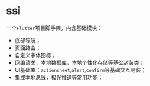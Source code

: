 # ssi

一个`Flutter`项目脚手架，内含基础模块：

- 底部导航；
- 页面路由；
- 自定义字体图标；
- 网络请求，本地数据库，本地个性化存储等基础封装类；
- UI基础库：`actionsheet`,`alert`,`confirm`等基础交互封装；
- 集成本地总线，极光推送等常用功能；
